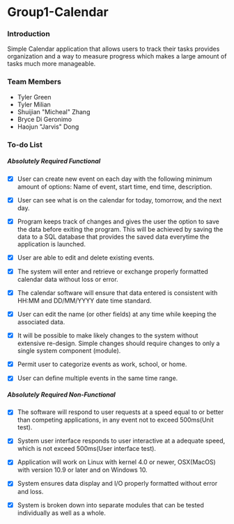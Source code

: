 # Group1-Calendar

### Introduction

Simple Calendar application that allows users to track their tasks provides organization and a way to measure progress which makes a large amount of tasks much more manageable.

### Team Members

- Tyler Green
- Tyler Milian
- Shuijian "Micheal" Zhang
- Bryce Di Geronimo
- Haojun "Jarvis" Dong

### To-do List

##### Absolutely Required Functional

- [x] User can create new event on each day with the following minimum amount of options: Name of event, start time, end time, description.

- [x] User can see what is on the calendar for today, tomorrow, and the next day.

- [x] Program keeps track of changes and gives the user the option to save the data before exiting the program. This will be achieved by saving the data to a SQL database that provides the saved data everytime the application is launched. 

- [x] User are able to edit and delete existing events.

- [x] The system will enter and retrieve or exchange properly formatted calendar data without loss or error.

- [x] The calendar software will ensure that data entered is consistent with HH:MM and DD/MM/YYYY date time standard.

- [x] User can edit the name (or other fields) at any time while keeping the associated data.

- [x] It will be possible to make likely changes to the system without extensive re-design. Simple changes should require changes to only a single system component (module).

- [x] Permit user to categorize events as work, school, or home.

- [x] User can define multiple events in the same time range.

##### Absolutely Required Non-Functional

- [x] The software will respond to user requests at a speed equal to or better than competing applications, in any event not to exceed 500ms(Unit test).

  

- [x] System user interface responds to user interactive at a adequate speed, which is not exceed 500ms(User interface test).

  

- [x] Application will work on Linux with kernel 4.0 or newer, OSX(MacOS) with version 10.9 or later and on Windows 10.

  

- [x] System ensures data display and I/O properly formatted without error and loss.

  

- [x] System is broken down into separate modules that can be tested individually as well as a whole.
